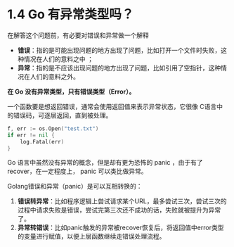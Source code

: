 # 1.4 Go 有异常类型吗？

在解答这个问题前，有必要对错误和异常做一个解释

-   **错误**：指的是可能出现问题的地方出现了问题，比如打开一个文件时失败，这种情况在人们的意料之中 ；
-   **异常**：指的是不应该出现问题的地方出现了问题，比如引用了空指针，这种情况在人们的意料之外。

**在 Go 没有异常类型，只有错误类型（Error）。**

一个函数要是想返回错误，通常会使用返回值来表示异常状态，它很像 C语言中的错误码，可逐层返回，直到被处理。

```go
f, err := os.Open("test.txt")
if err != nil {
    log.Fatal(err)
}
```

Go 语言中虽然没有异常的概念，但是却有更为恐怖的 panic ，由于有了 recover，在一定程度上， panic 可以类比做异常。

Golang错误和异常（panic）是可以互相转换的：

1.  **错误转异常**：比如程序逻辑上尝试请求某个URL，最多尝试三次，尝试三次的过程中请求失败是错误，尝试完第三次还不成功的话，失败就被提升为异常了。
2.  **异常转错误**：比如panic触发的异常被recover恢复后，将返回值中error类型的变量进行赋值，以便上层函数继续走错误处理流程。
